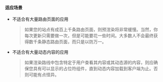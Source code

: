 #### 适应场景
+ 不适合有大量路由页面的应用
   > 如果您的站点有成百上千条路由页面，则预渲染将非常缓慢。当然，你每次更新只需要做一次，但是可能要花一些时间。大多数人不会最终获得数千条静态路由页面，而只是以防万一。
+ 不适合有大量动态内容的应用
   > 如果渲染路线中包含特定于用户查看其内容或其动态源的内容，则应确保您具有可以显示的占位符组件，直到动态内容加载到客户端为止。否则可能有点怪异。